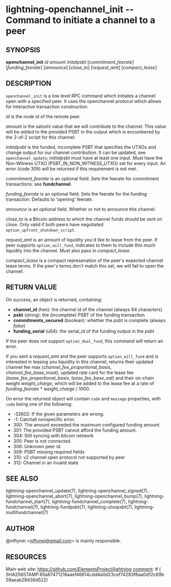 lightning-openchannel\_init -- Command to initiate a channel to a peer
=====================================================================

SYNOPSIS
--------

**openchannel_init** *id* *amount* *initalpsbt* [*commitment_feerate*] [*funding_feerate*] [*announce*] [*close_to*] [*request_amt*] [*compact_lease*]

DESCRIPTION
-----------

`openchannel_init` is a low level RPC command which initiates a channel
open with a specified peer. It uses the openchannel protocol
which allows for interactive transaction construction.

*id* is the node id of the remote peer.

*amount* is the satoshi value that we will contribute to the channel.
This value will be _added_ to the provided PSBT in the output which is
encumbered by the 2-of-2 script for this channel.

*initialpsbt* is the funded, incomplete PSBT that specifies the UTXOs and
change output for our channel contribution. It can be updated,
see `openchannel_update`; *initialpsbt* must have at least one input.
Must have the Non-Witness UTXO (PSBT\_IN\_NON\_WITNESS\_UTXO) set for
every input. An error (code 309) will be returned if this requirement
is not met.

*commitment_feerate* is an optional field. Sets the feerate for
commitment transactions: see **fundchannel**.

*funding_feerate* is an optional field. Sets the feerate for the
funding transaction. Defaults to 'opening' feerate.

*announce* is an optional field. Whether or not to announce this channel.

*close_to* is a Bitcoin address to which the channel funds should be
sent on close. Only valid if both peers have negotiated
`option_upfront_shutdown_script`.

*request_amt* is an amount of liquidity you'd like to lease from the peer.
If peer supports `option_will_fund`, indicates to them to include this
much liquidity into the channel. Must also pass in *compact_lease*.

*compact_lease* is a compact represenation of the peer's expected
channel lease terms. If the peer's terms don't match this set, we will
fail to open the channel.


RETURN VALUE
------------

[comment]: # (GENERATE-FROM-SCHEMA-START)
On success, an object is returned, containing:
- **channel_id** (hex): the channel id of the channel (always 64 characters)
- **psbt** (string): the (incomplete) PSBT of the funding transaction
- **commitments_secured** (boolean): whether the *psbt* is complete (always *false*)
- **funding_serial** (u64): the serial_id of the funding output in the *psbt*

[comment]: # (GENERATE-FROM-SCHEMA-END)

If the peer does not support `option_dual_fund`, this command
will return an error.

If you sent a *request_amt* and the peer supports `option_will_fund` and is
interested in leasing you liquidity in this channel, returns their updated
channel fee max (*channel_fee_proportional_basis*, *channel_fee_base_msat*),
updated rate card for the lease fee (*lease_fee_proportional_basis*,
*lease_fee_base_sat*) and their on-chain weight *weight_charge*, which will
be added to the lease fee at a rate of *funding_feerate* * *weight_charge*
/ 1000.

On error the returned object will contain `code` and `message` properties,
with `code` being one of the following:

- -32602: If the given parameters are wrong.
- -1: Catchall nonspecific error.
- 300: The amount exceeded the maximum configured funding amount.
- 301: The provided PSBT cannot afford the funding amount.
- 304: Still syncing with bitcoin network
- 305: Peer is not connected.
- 306: Unknown peer id.
- 309: PSBT missing required fields
- 310: v2 channel open protocol not supported by peer
- 312: Channel in an invalid state

SEE ALSO
--------

lightning-openchannel\_update(7), lightning-openchannel\_signed(7),
lightning-openchannel\_abort(7), lightning-openchannel\_bump(7),
lightning-fundchannel\_start(7),
lightning-fundchannel\_complete(7), lightning-fundchannel(7),
lightning-fundpsbt(7), lightning-utxopsbt(7), lightning-multifundchannel(7)

AUTHOR
------

@niftynei <<niftynei@gmail.com>> is mainly responsible.

RESOURCES
---------

Main web site: <https://github.com/ElementsProject/lightning>
[comment]: # ( SHA256STAMP:85a67471216aaef46614cdd4a0d23cef74283f6aa0d12c69b59aeab28436d522)
